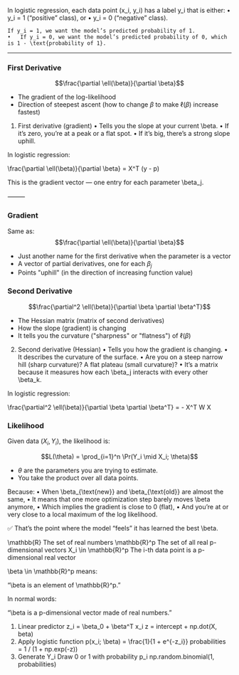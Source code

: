 In logistic regression, each data point (x_i, y_i) has a label y_i that is either:
	•	y_i = 1 (“positive” class), or
	•	y_i = 0 (“negative” class).

    If y_i = 1, we want the model’s predicted probability of 1.
	•	If y_i = 0, we want the model’s predicted probability of 0, which is 1 - \text{probability of 1}.


----------------

### First Derivative

$$\frac{\partial \ell(\beta)}{\partial \beta}$$

- The gradient of the log-likelihood
- Direction of steepest ascent (how to change $\beta$ to make $\ell(\beta)$ increase fastest)

1. First derivative (gradient)
	•	Tells you the slope at your current \beta.
	•	If it’s zero, you’re at a peak or a flat spot.
	•	If it’s big, there’s a strong slope uphill.

In logistic regression:

\frac{\partial \ell(\beta)}{\partial \beta} = X^T (y - p)

This is the gradient vector — one entry for each parameter \beta_j.

⸻

### Gradient

Same as: $$\frac{\partial \ell(\beta)}{\partial \beta}$$

- Just another name for the first derivative when the parameter is a vector
- A vector of partial derivatives, one for each $\beta_j$
- Points "uphill" (in the direction of increasing function value)

### Second Derivative

$$\frac{\partial^2 \ell(\beta)}{\partial \beta \partial \beta^T}$$

- The Hessian matrix (matrix of second derivatives)
- How the slope (gradient) is changing
- It tells you the curvature ("sharpness" or "flatness") of $\ell(\beta)$

2. Second derivative (Hessian)
	•	Tells you how the gradient is changing.
	•	It describes the curvature of the surface.
	•	Are you on a steep narrow hill (sharp curvature)? A flat plateau (small curvature)?
	•	It’s a matrix because it measures how each \beta_j interacts with every other \beta_k.

In logistic regression:

\frac{\partial^2 \ell(\beta)}{\partial \beta \partial \beta^T} = - X^T W X


### Likelihood

Given data $(X_i, Y_i)$, the likelihood is:

$$L(\theta) = \prod_{i=1}^n \Pr(Y_i \mid X_i; \theta)$$

* $\theta$ are the parameters you are trying to estimate.
* You take the product over all data points.

Because:
	•	When \beta_{\text{new}} and \beta_{\text{old}} are almost the same,
	•	It means that one more optimization step barely moves \beta anymore,
	•	Which implies the gradient is close to 0 (flat),
	•	And you’re at or very close to a local maximum of the log likelihood.

✅ That’s the point where the model “feels” it has learned the best \beta.

\mathbb{R}
The set of real numbers
\mathbb{R}^p
The set of all real p-dimensional vectors
X_i \in \mathbb{R}^p
The i-th data point is a p-dimensional real vector

 \beta \in \mathbb{R}^p means:

“\beta is an element of \mathbb{R}^p.”

In normal words:

“\beta is a p-dimensional vector made of real numbers.”

1. Linear predictor
z_i = \beta_0 + \beta^T x_i
z = intercept + np.dot(X, beta)
2. Apply logistic function
p(x_i; \beta) = \frac{1}{1 + e^{-z_i}}
probabilities = 1 / (1 + np.exp(-z))
3. Generate Y_i
Draw 0 or 1 with probability p_i
np.random.binomial(1, probabilities)

